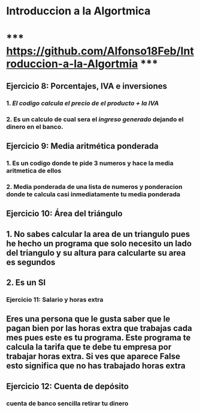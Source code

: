 # Introduccion a la Algortmica

# *** https://github.com/Alfonso18Feb/Introduccion-a-la-Algortmia ***

## Ejercicio 8: Porcentajes, IVA e inversiones
### 1. *El codigo calcula el precio de el producto + la IVA*
### 2. **Es un calculo de cual sera el ***ingreso generado*** dejando el dinero en el banco**.


## Ejercicio 9: Media aritmética ponderada
### 1. Es un codigo donde te pide 3 numeros y hace la media aritmetica de ellos 
### 2. Media ponderada de una lista de numeros y ponderacion donde te calcula casi inmediatamente tu media ponderada


## Ejercicio 10: Área del triángulo
## 1. No sabes calcular la area de un triangulo pues he hecho un programa que solo necesito  un lado del triangulo y su altura para calcularte su area es segundos
## 2. Es un SI

### Ejercicio 11: Salario y horas extra

## Eres una persona que le gusta saber que le pagan bien por las horas extra que trabajas cada mes pues este es tu programa. Este programa te calcula la tarifa que te debe tu empresa por trabajar horas extra. Si ves que aparece False esto significa que no has trabajado horas extra

## Ejercicio 12: Cuenta de depósito

### cuenta de banco sencilla retirar tu dinero





